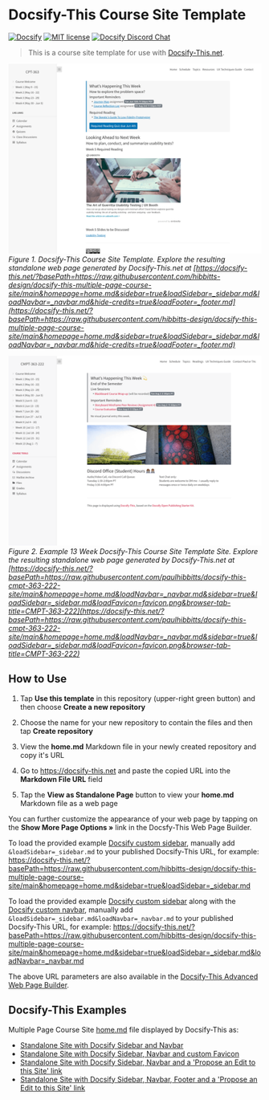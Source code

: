 # Docsify-This Course Site Template

[![Docsify](https://img.shields.io/npm/v/docsify?label=docsify)](https://docsify.js.org/)
[![MIT license](https://img.shields.io/badge/License-MIT-blue.svg)](https://github.com/hibbitts-design/docsify-open-course-starter-kit/blob/main/LICENSE)
<a href="https://discord.gg/zT8eS8ZG">
    <img src="https://img.shields.io/badge/chat-on%20discord-7289DA.svg" alt="Docsify Discord Chat" />
</a>

> This is a course site template for use with [Docsify-This.net](https://docsify-this.net/#/).

![ Docsify-This Course Site Template](screenshot.png)
_Figure 1. Docsify-This Course Site Template. Explore the resulting standalone web page generated by Docsify-This.net at [https://docsify-this.net/?basePath=https://raw.githubusercontent.com/hibbitts-design/docsify-this-multiple-page-course-site/main&homepage=home.md&sidebar=true&loadSidebar=_sidebar.md&loadNavbar=_navbar.md&hide-credits=true&loadFooter=_footer.md](https://docsify-this.net/?basePath=https://raw.githubusercontent.com/hibbitts-design/docsify-this-multiple-page-course-site/main&homepage=home.md&sidebar=true&loadSidebar=_sidebar.md&loadNavbar=_navbar.md&hide-credits=true&loadFooter=_footer.md)_

![ Example 13 Week Docsify-This Course Site Template Site](screenshot-2.png)
_Figure 2. Example 13 Week Docsify-This Course Site Template Site. Explore the resulting standalone web page generated by Docsify-This.net at [https://docsify-this.net/?basePath=https://raw.githubusercontent.com/paulhibbitts/docsify-this-cmpt-363-222-site/main&homepage=home.md&loadNavbar=_navbar.md&sidebar=true&loadSidebar=_sidebar.md&loadFavicon=favicon.png&browser-tab-title=CMPT-363-222](https://docsify-this.net/?basePath=https://raw.githubusercontent.com/paulhibbitts/docsify-this-cmpt-363-222-site/main&homepage=home.md&loadNavbar=_navbar.md&sidebar=true&loadSidebar=_sidebar.md&loadFavicon=favicon.png&browser-tab-title=CMPT-363-222)_

How to Use
---

1. Tap **Use this template** in this repository (upper-right green button) and then choose **Create a new repository**

2. Choose the name for your new repository to contain the files and then tap **Create repository**

3. View the **home.md** Markdown file in your newly created repository and copy it's URL

4. Go to https://docsify-this.net and paste the copied URL into the **Markdown File URL** field

5. Tap the **View as Standalone Page** button to view your **home.md** Markdown file as a web page 

You can further customize the appearance of your web page by tapping on the **Show More Page Options »** link in the Docsfy-This Web Page Builder.

To load the provided example [Docsify custom sidebar](https://docsify.js.org/#/more-pages?id=sidebar), manually add `&loadSidebar=_sidebar.md` to your published Docsify-This URL, for example:
https://docsify-this.net/?basePath=https://raw.githubusercontent.com/hibbitts-design/docsify-this-multiple-page-course-site/main&homepage=home.md&sidebar=true&loadSidebar=_sidebar.md

To load the provided example [Docsify custom sidebar](https://docsify.js.org/#/more-pages?id=sidebar) along with the [Docsify custom navbar](https://docsify.js.org/#/custom-navbar?id=custom-navbar), manually add `&loadSidebar=_sidebar.md&loadNavbar=_navbar.md` to your published Docsify-This URL, for example:
https://docsify-this.net/?basePath=https://raw.githubusercontent.com/hibbitts-design/docsify-this-multiple-page-course-site/main&homepage=home.md&sidebar=true&loadSidebar=_sidebar.md&loadNavbar=_navbar.md

The above URL parameters are also available in the [Docsify-This Advanced Web Page Builder](https://paulhibbitts.github.io/test-docsify-this/?advanced=true).

Docsify-This Examples
---

Multiple Page Course Site [home.md](https://github.com/hibbitts-design/docsify-this-multiple-page-course-site/blob/main/home.md) file displayed by Docsify-This as: 
* [Standalone Site with Docsify Sidebar and Navbar](https://docsify-this.net/?basePath=https://raw.githubusercontent.com/hibbitts-design/docsify-this-multiple-page-course-site/main&homepage=home.md&sidebar=true&loadSidebar=_sidebar.md&loadNavbar=_navbar.md&hide-credits=true&browser-tab-title=CPT-363 "Docsify-This Multiple Page Course Site - Standalone Site with Docsify Sidebar and Navbar")  
* [Standalone Site with Docsify Sidebar, Navbar and custom Favicon](https://docsify-this.net/?basePath=https://raw.githubusercontent.com/hibbitts-design/docsify-this-multiple-page-course-site/main&homepage=home.md&sidebar=true&loadSidebar=_sidebar.md&loadNavbar=_navbar.md&loadFavicon=favicon.png&hide-credits=true&browser-tab-title=CPT-363 "Docsify-This Multiple Page Course Site - Standalone Site with Docsify Sidebar, Navbar and custom Favicon")  
* [Standalone Site with Docsify Sidebar, Navbar and a 'Propose an Edit to this Site' link](https://docsify-this.net/?basePath=https://raw.githubusercontent.com/hibbitts-design/docsify-this-multiple-page-course-site/main&homepage=home.md&edit-link=https://github.com/hibbitts-design/docsify-this-multiple-page-course-site/blob/main&edit-link-text=Propose%20an%20Edit%20to%20this%20Site&sidebar=true&loadSidebar=_sidebar.md&loadNavbar=_navbar.md&hide-credits=true&browser-tab-title=CPT-363 "Docsify-This Multiple Page Course Site - Standalone Site with Docsify Sidebar, Navbar and a 'Propose an Edit to this Site' link")
* [Standalone Site with Docsify Sidebar, Navbar, Footer and a 'Propose an Edit to this Site' link](https://docsify-this.net/?basePath=https://raw.githubusercontent.com/hibbitts-design/docsify-this-multiple-page-course-site/main&homepage=home.md&edit-link=https://github.com/hibbitts-design/docsify-this-multiple-page-course-site/blob/main&edit-link-text=Propose%20an%20Edit%20to%20this%20Site&sidebar=true&loadSidebar=_sidebar.md&loadNavbar=_navbar.md&hide-credits=true&loadFooter=_footer.md&browser-tab-title=CPT-363 "Docsify-This Multiple Page Course Site - Standalone Site with Docsify Sidebar, Navbar, Footer and a 'Propose an Edit to this Site' link")

